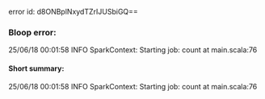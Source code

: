 error id: d8ONBplNxydTZrIJUSbiGQ==
### Bloop error:

25/06/18 00:01:58 INFO SparkContext: Starting job: count at main.scala:76
#### Short summary: 

25/06/18 00:01:58 INFO SparkContext: Starting job: count at main.scala:76